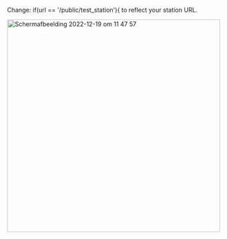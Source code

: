 Change: if(url == '/public/test_station'){ to reflect your station URL.

<img width="495" alt="Scherm­afbeelding 2022-12-19 om 11 47 57" src="https://user-images.githubusercontent.com/34608981/208408993-dea59ade-679c-410c-b48f-c9700665e448.png">
